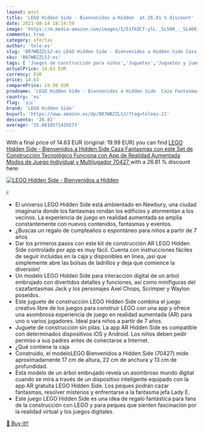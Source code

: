 ```yaml
---
layout: post
title: 'LEGO Hidden Side - Bienvenidos a Hidden  at 26.81 % discount'
date: 2021-08-14 18:14:59
image: 'https://m.media-amazon.com/images/I/51fkOCT-ylL._SL500_._SL400_.jpg'
comments: true
category: ofertas
author: 'tole.es'
slug: 'B07WBZZLSJ-es LEGO Hidden Side - Bienvenidos a Hidden Side Caza...'
sku: 'B07WBZZLSJ-es'
tags: [ 'Juegos de construcción para niños','Juguetes','Juguetes y juegos','lego','lego hidden side', ]
actualPrice: 14.63 EUR
currency: EUR
price: 14.63
comparePrice: 19.99 EUR
prodname: 'LEGO Hidden Side - Bienvenidos a Hidden Side  Caza Fantasmas con este Set de Construcción Tecnológico  Funciona con App de Realidad Aumentada  Modos de Juego Individual y Multijugador  70427 '
country: 'es'
flag: '🇪🇸'
brand: 'LEGO Hidden Side'
buyurl: 'https://www.amazon.es/dp/B07WBZZLSJ/?tag=tolees-21'
descuento: '26.81'
average: '15.8618571428573'
---
```


With a final price of 14.63 EUR (original: 19.99 EUR) you can find [LEGO Hidden Side - Bienvenidos a Hidden Side  Caza Fantasmas con este Set de Construcción Tecnológico  Funciona con App de Realidad Aumentada  Modos de Juego Individual y Multijugador  70427 ](https://www.amazon.es/dp/B07WBZZLSJ/?tag=tolees-21) with a  26.81 % discount here:

[![LEGO Hidden Side - Bienvenidos a Hidden ](https://m.media-amazon.com/images/I/51fkOCT-ylL._SL500_._SL400_.jpg)](https://www.amazon.es/dp/B07WBZZLSJ/?tag=tolees-21)

ℹ️:

- El universo LEGO Hidden Side está ambientado en Newbury, una ciudad imaginaria donde los fantasmas rondan los edificios y atormentan a los vecinos. La experiencia de juego en realidad aumentada se amplía constantemente con nuevos contenidos, fantasmas y eventos.
- ¿Buscas un regalo de cumpleaños o espontáneo para niños a partir de 7 años
- Dar los primeros pasos con este kit de construcción AR LEGO Hidden Side controlado por app es muy fácil. Cuenta con instrucciones fáciles de seguir incluidas en la caja y disponibles en línea, ¡así que simplemente abre las bolsas de ladrillos y deja que comience la diversión!
- Un modelo LEGO Hidden Side para interacción digital de un árbol embrujado con divertidos detalles y funciones, así como minifiguras del cazafantasmas Jack y los personajes Axel Chops, Scrimper y Waylon poseídos.
- Este juguete de construcción LEGO Hidden Side combina el juego creativo libre de los juegos para construir LEGO con una app y ofrece una asombrosa experiencia de juego en realidad aumentada (AR) para uno o varios jugadores. Ideal para niños a partir de 7 años.
- Juguete de construcción sin pilas. La app AR Hidden Side es compatible con determinados dispositivos iOS y Android. Los niños deben pedir permiso a sus padres antes de conectarse a Internet.
- ¿Qué contiene la caja
- Construido, el modeloLEGO Bienvenidos a Hidden Side (70427) mide aproximadamente 17 cm de altura, 22 cm de anchura y 13 cm de profundidad.
- Esta modelo de un árbol embrujado revela un asombroso mundo digital cuando se mira a través de un dispositivo inteligente equipado con la app AR gratuita LEGO Hidden Side. Los peques podrán cazar fantasmas, resolver misterios y enfrentarse a la fantasma jefa Lady E.
- Este juego LEGO Hidden Side es una idea de regalo fantástica para fans de la construcción con LEGO y para peques que sienten fascinación por la realidad virtual y los juegos digitales.

[🛒 Buy it!!](https://www.amazon.es/dp/B07WBZZLSJ/?tag=tolees-21)
